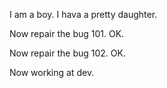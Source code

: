I am a boy.
I hava a pretty daughter.

Now repair the bug 101.
OK.

Now repair the bug 102.
OK.

Now working at dev.
